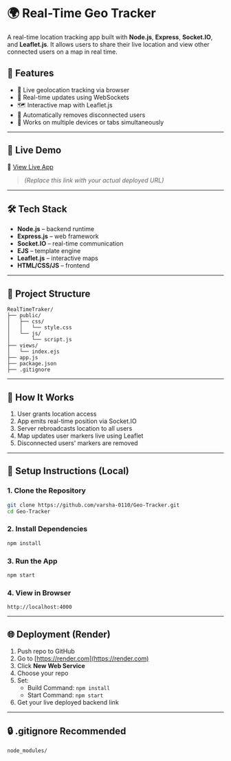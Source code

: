 
# 🌍 Real-Time Geo Tracker

A real-time location tracking app built with **Node.js**, **Express**, **Socket.IO**, and **Leaflet.js**. It allows users to share their live location and view other connected users on a map in real time.

## 🔧 Features

- 📍 Live geolocation tracking via browser
- 🔄 Real-time updates using WebSockets
- 🗺️ Interactive map with Leaflet.js
- 👥 Automatically removes disconnected users
- 🔗 Works on multiple devices or tabs simultaneously

---

## 🚀 Live Demo

🔗 [View Live App](https://your-deployment-url.onrender.com)  
> *(Replace this link with your actual deployed URL)*

---

## 🛠 Tech Stack

- **Node.js** – backend runtime
- **Express.js** – web framework
- **Socket.IO** – real-time communication
- **EJS** – template engine
- **Leaflet.js** – interactive maps
- **HTML/CSS/JS** – frontend

---

## 📁 Project Structure

```
RealTimeTraker/
├── public/
│   ├── css/
│   │   └── style.css
│   └── js/
│       └── script.js
├── views/
│   └── index.ejs
├── app.js
├── package.json
├── .gitignore
```

---

## 🧪 How It Works

1. User grants location access
2. App emits real-time position via Socket.IO
3. Server rebroadcasts location to all users
4. Map updates user markers live using Leaflet
5. Disconnected users' markers are removed

---

## 🧰 Setup Instructions (Local)

### 1. Clone the Repository

```bash
git clone https://github.com/varsha-0110/Geo-Tracker.git
cd Geo-Tracker
```

### 2. Install Dependencies

```bash
npm install
```

### 3. Run the App

```bash
npm start
```

### 4. View in Browser

```
http://localhost:4000
```

---

## 🌐 Deployment (Render)

1. Push repo to GitHub
2. Go to [https://render.com](https://render.com)
3. Click **New Web Service**
4. Choose your repo
5. Set:
   - Build Command: `npm install`
   - Start Command: `npm start`
6. Get your live deployed backend link

---

## 🔒 .gitignore Recommended

```
node_modules/
```

